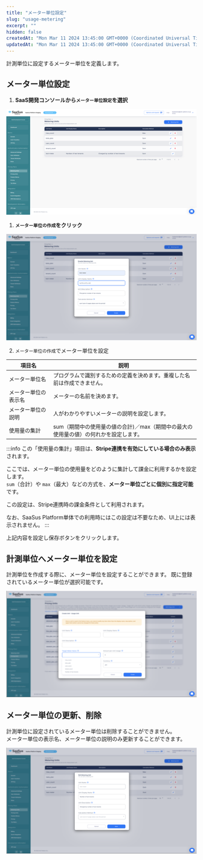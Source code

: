 ```yaml
---
title: "メーター単位設定"
slug: "usage-metering"
excerpt: ""
hidden: false
createdAt: "Mon Mar 11 2024 13:45:00 GMT+0000 (Coordinated Universal Time)"
updatedAt: "Mon Mar 11 2024 13:45:00 GMT+0000 (Coordinated Universal Time)"
---
```

計測単位に設定するメーター単位を定義します。


## メーター単位設定

1. **SaaS開発コンソールから`メーター単位設定`を選択**

![usage-metering-1](/ja/img/part-4/pricing-and-billing/usage-matering/usage-metering-1.png)

1. **`メーター単位の作成`をクリック**

![usage-metering-2](/ja/img/part-4/pricing-and-billing/usage-matering/usage-metering-2.png)

2. `メーター単位の作成`でメーター単位を設定  

| 項目名              | 説明    |
|-----------------  |----------------------- |
| メーター単位名   | プログラムで識別するための定義を決めます。重複した名前は作成できません。 |
| メーター単位の表示名　 | メーターの名前を決めます。 |
| メーター単位の説明       | 人がわかりやすいメーターの説明を設定します。 |
| 使用量の集計        | sum（期間中の使用量の値の合計)／max（期間中の最大の使用量の値）の何れかを設定します。 |

:::info
この「使用量の集計」項目は、**Stripe連携を有効にしている場合のみ表示**されます。

ここでは、メーター単位の使用量をどのように集計して課金に利用するかを設定します。  
`sum`（合計）や `max`（最大）などの方式を、**メーター単位ごとに個別に指定可能**です。

この設定は、Stripe連携時の課金条件として利用されます。

なお、SaaSus Platform単体での利用時にはこの設定は不要なため、UI上には表示されません。
:::

上記内容を設定し保存ボタンをクリックします。

## 計測単位へメーター単位を設定
計測単位を作成する際に、メーター単位を設定することができます。
既に登録されているメーター単位が選択可能です。

![usage-metering-3](/ja/img/part-4/pricing-and-billing/usage-matering/usage-metering-3.png)


## メーター単位の更新、削除
計測単位に設定されているメーター単位は削除することができません。  
メーター単位の表示名、メーター単位の説明のみ更新することができます。

![usage-metering-4](/ja/img/part-4/pricing-and-billing/usage-matering/usage-metering-4.png)



